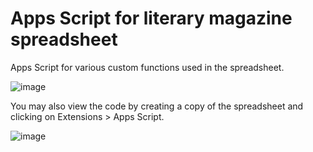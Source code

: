 # Apps Script for literary magazine spreadsheet

Apps Script for various custom functions used in the spreadsheet.

![image](https://github.com/ACulturedSwine/maker-portfolio/assets/98501518/d709148e-02d0-4c8b-b65a-ef81fd701722)

You may also view the code by creating a copy of the spreadsheet and clicking on Extensions > Apps Script.

![image](https://github.com/ACulturedSwine/maker-portfolio/assets/98501518/2e54615a-b5e3-4f95-9d1f-320ef52d9e21)
